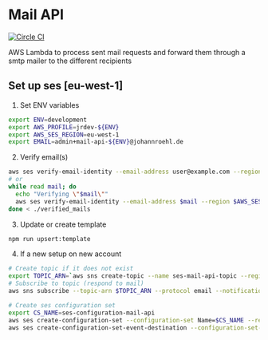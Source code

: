 # Mail API

[![Circle CI](https://circleci.com/gh/jroehl/lambda.mail-api/tree/master.svg?style=shield&circle-token=f6de3240c2da0ef7594cf3749b404adf7541d8d3)](https://circleci.com/gh/jroehl/lambda.mail-api/tree/master)

AWS Lambda to process sent mail requests and forward them through a smtp mailer to the different recipients

## Set up ses [eu-west-1]

1. Set ENV variables
```bash
export ENV=development
export AWS_PROFILE=jrdev-${ENV}
export AWS_SES_REGION=eu-west-1
export EMAIL=admin+mail-api-${ENV}@johannroehl.de
```
2. Verify email(s)
```bash
aws ses verify-email-identity --email-address user@example.com --region $AWS_SES_REGION
# or
while read mail; do
  echo "Verifying \"$mail\""
  aws ses verify-email-identity --email-address $mail --region $AWS_SES_REGION
done < ./verified_mails
```
3. Update or create template
```bash
npm run upsert:template
```
4. If a new setup on new account
```bash
# Create topic if it does not exist
export TOPIC_ARN=`aws sns create-topic --name ses-mail-api-topic --region $AWS_SES_REGION --query TopicArn`
# Subscribe to topic (respond to mail)
aws sns subscribe --topic-arn $TOPIC_ARN --protocol email --notification-endpoint $EMAIL --region $AWS_SES_REGION

# Create ses configuration set
export CS_NAME=ses-configuration-mail-api
aws ses create-configuration-set --configuration-set Name=$CS_NAME --region $AWS_SES_REGION
aws ses create-configuration-set-event-destination --configuration-set-name $CS_NAME --region $AWS_SES_REGION --event-destination "{\"Name\": \"ses-sns-mail-api\", \"Enabled\": true, \"MatchingEventTypes\": [\"renderingFailure\", \"reject\", \"bounce\", \"complaint\"], \"SNSDestination\": {\"TopicARN\": $TOPIC_ARN}}"
```